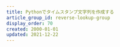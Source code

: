 ```yaml
---
title: Pythonでタイムスタンプ文字列を作成する
article_group_id: reverse-lookup-group
display_order: 70
created: 2000-01-01
updated: 2021-12-22
---
```


